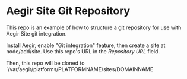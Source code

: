 # Aegir Site Git Repository

This repo is an example of how to structure a git repository for use with Aegir Site git integration.

Install Aegir, enable "Git integration" feature, then create a site at node/add/site.  Use this repo's URL in the *Repository URL* field.

Then, this repo will be cloned to `/var/aegir/platforms/PLATFORMNAME/sites/DOMAINNAME
